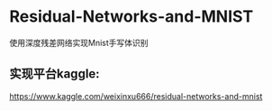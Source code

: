 # Residual-Networks-and-MNIST
使用深度残差网络实现Mnist手写体识别

## 实现平台kaggle:
https://www.kaggle.com/weixinxu666/residual-networks-and-mnist
